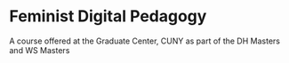# Feminist Digital Pedagogy
 A course offered at the Graduate Center, CUNY as part of the DH Masters and WS Masters
